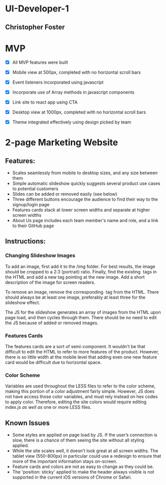 # UI-Developer-1

## Christopher Foster

# MVP

- [x] All MVP features were built

- [x] Mobile view at 500px, completed with no horizontal scroll bars

- [x] Event listeners incorporated using javascript

- [x] Incorporate use of Array methods in javascript components

- [x] Link site to react app using CTA

- [x] Desktop view at 1000px, completed with no horizontal scroll bars

- [x] Theme integrated effectively using design picked by team

# 2-page Marketing Website

## Features:

- Scales seamlessly from mobile to desktop sizes, and any size between them
- Simple automatic slideshow quickly suggests several product use cases to potential customers
- Slides can be added or removed easily (see below)
- Three different buttons encourage the audience to find their way to the signup/login page
- Features cards stack at lower screen widths and separate at higher screen widths
- About Us page includes each team member's name and role, and a link to their GitHub page

## Instructions:

### Changing Slideshow Images

To add an image, first add it to the /img folder. For best results, the image should be cropped to a 2:3 (portrait) ratio. Finally, find the existing <img> tags in the HTML and add a new tag pointing at the new image. Add a short description of the image for screen readers.

To remove an image, remove the corresponding <img> tag from the HTML. There should always be at least one image, preferably at least three for the slideshow effect.

The JS for the slideshow generates an array of images from the HTML upon page load, and then cycles through them. There should be no need to edit the JS because of added or removed images.

### Features Cards

The features cards are a sort of semi-component. It wouldn’t be that difficult to edit the HTML to refer to more features of the product. However, there is so little width at the mobile level that adding even one new feature card would be difficult due to horizontal space.

### Color Scheme

Variables are used throughout the LESS files to refer to the color scheme, making this portion of a color adjustment fairly simple. However, JS does not have access those color variables, and must rely instead on hex codes to apply color. Therefore, editing the site colors would require editing index.js _as well as_ one or more LESS files.

## Known Issues

- Some styles are applied on page load by JS. If the user’s connection is slow, there is a chance of them seeing the site without all styling applied.
- While the site scales well, it doesn’t look great at all screen widths. The tablet view (550-800px) in particular could use a redesign to ensure that more of the important information stays on-screen.
- Feature cards and colors are not as easy to change as they could be.
- The 'position: sticky' applied to make the header always visible is not supported in the current iOS versions of Chrome or Safari.
